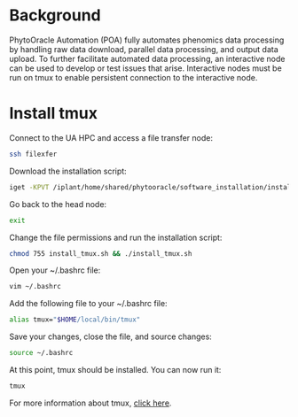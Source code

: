 # Background
PhytoOracle Automation (POA) fully automates phenomics data processing by handling raw data download, parallel data processing, and output data upload. To further facilitate automated data processing, an interactive node can be used to develop or test issues that arise. Interactive nodes must be run on tmux to enable persistent connection to the interactive node. 

# Install tmux

Connect to the UA HPC and access a file transfer node:

```bash
ssh filexfer
```

Download the installation script:

```bash
iget -KPVT /iplant/home/shared/phytooracle/software_installation/install_tmux.sh
```

Go back to the head node: 

```bash
exit
```

Change the file permissions and run the installation script:

```bash
chmod 755 install_tmux.sh && ./install_tmux.sh
```

Open your ~/.bashrc file: 

```bash
vim ~/.bashrc
```

Add the following file to your ~/.bashrc file:

```bash
alias tmux="$HOME/local/bin/tmux"
```

Save your changes, close the file, and source changes:

```bash
source ~/.bashrc
```

At this point, tmux should be installed. You can now run it:

```bash
tmux
```

For more information about tmux, [click here](https://tmuxcheatsheet.com/).